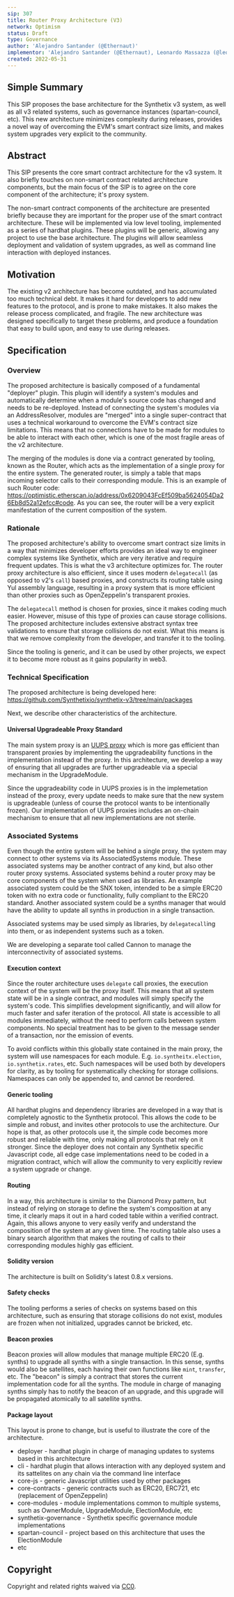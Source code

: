 ```yaml
---
sip: 307
title: Router Proxy Architecture (V3)
network: Optimism
status: Draft
type: Governance
author: 'Alejandro Santander (@Ethernaut)'
implementor: 'Alejandro Santander (@Ethernaut), Leonardo Massazza (@leomassazza), Matias Lescano (@mjlescano)'
created: 2022-05-31
---
```


<!--You can leave these HTML comments in your merged SIP and delete the visible duplicate text guides, they will not appear and may be helpful to refer to if you edit it again. This is the suggested template for new SIPs. Note that an SIP number will be assigned by an editor. When opening a pull request to submit your SIP, please use an abbreviated title in the filename, `sip-draft_title_abbrev.md`. The title should be 44 characters or less.-->

## Simple Summary

<!--"If you can't explain it simply, you don't understand it well enough." Simply describe the outcome the proposed changes intends to achieve. This should be non-technical and accessible to a casual community member.-->

This SIP proposes the base architecture for the Synthetix v3 system, as well as all v3 related systems, such as governance instances (spartan-council, etc). This new architecture minimizes complexity during releases, provides a novel way of overcoming the EVM's smart contract size limits, and makes system upgrades very explicit to the community.

## Abstract

<!--A short (~200 word) description of the proposed change, the abstract should clearly describe the proposed change. This is what *will* be done if the SIP is implemented, not *why* it should be done or *how* it will be done. If the SIP proposes deploying a new contract, write, "we propose to deploy a new contract that will do x".-->

This SIP presents the core smart contract architecture for the v3 system. It also briefly touches on non-smart contract related architecture components, but the main focus of the SIP is to agree on the core component of the architecture; it's proxy system.

The non-smart contract components of the architecture are presented briefly because they are important for the proper use of the smart contract architecture. These will be implemented via low level tooling, implemented as a series of hardhat plugins. These plugins will be generic, allowing any project to use the base architecture. The plugins will allow seamless deployment and validation of system upgrades, as well as command line interaction with deployed instances.

## Motivation

<!--This is the problem statement. This is the *why* of the SIP. It should clearly explain *why* the current state of the protocol is inadequate.  It is critical that you explain *why* the change is needed, if the SIP proposes changing how something is calculated, you must address *why* the current calculation is inaccurate or wrong. This is not the place to describe how the SIP will address the issue!-->

The existing v2 architecture has become outdated, and has accumulated too much technical debt. It makes it hard for developers to add new features to the protocol, and is prone to make mistakes. It also makes the release process complicated, and fragile. The new architecture was designed specifically to target these problems, and produce a foundation that easy to build upon, and easy to use during releases.

## Specification

<!--The specification should describe the syntax and semantics of any new feature, there are five sections
1. Overview
2. Rationale
3. Technical Specification
4. Test Cases
5. Configurable Values
-->

### Overview

<!--This is a high level overview of *how* the SIP will solve the problem. The overview should clearly describe how the new feature will be implemented.-->

The proposed architecture is basically composed of a fundamental "deployer" plugin. This plugin will identify a system's modules and automatically determine when a module's source code has changed and needs to be re-deployed. Instead of connecting the system's modules via an AddressResolver, modules are "merged" into a single super-contract that uses a technical workaround to overcome the EVM's contract size limitations. This means that no connections have to be made for modules to be able to interact with each other, which is one of the most fragile areas of the v2 architecture.

The merging of the modules is done via a contract generated by tooling, known as the Router, which acts as the implementation of a single proxy for the entire system. The generated router, is simply a table that maps incoming selector calls to their corresponding module. This is an example of such Router code: https://optimistic.etherscan.io/address/0x6209043FcEf509ba5624054Da26Eb8d52a12efcc#code. As you can see, the router will be a very explicit manifestation of the current composition of the system.

### Rationale

<!--This is where you explain the reasoning behind how you propose to solve the problem. Why did you propose to implement the change in this way, what were the considerations and trade-offs. The rationale fleshes out what motivated the design and why particular design decisions were made. It should describe alternate designs that were considered and related work. The rationale may also provide evidence of consensus within the community, and should discuss important objections or concerns raised during discussion.-->

The proposed architecture's ability to overcome smart contract size limits in a way that minimizes developer efforts provides an ideal way to engineer complex systems like Synthetix, which are very iterative and require frequent updates. This is what the v3 architecture optimizes for. The router proxy architecture is also efficient, since it uses modern `delegatecall` (as opposed to v2's `call`) based proxies, and constructs its routing table using Yul assembly language, resulting in a proxy system that is more efficient than other proxies such as OpenZeppelin's transparent proxies.

The `delegatecall` method is chosen for proxies, since it makes coding much easier. However, misuse of this type of proxies can cause storage collisions. The proposed architecture includes extensive abstract syntax tree validations to ensure that storage collisions do not exist. What this means is that we remove complexity from the developer, and transfer it to the tooling.

Since the tooling is generic, and it can be used by other projects, we expect it to become more robust as it gains popularity in web3.

### Technical Specification

The proposed architecture is being developed here: https://github.com/Synthetixio/synthetix-v3/tree/main/packages

Next, we describe other characteristics of the architecture.

#### Universal Upgradeable Proxy Standard

The main system proxy is an [UUPS proxy](https://eips.ethereum.org/EIPS/eip-1822) which is more gas efficient than transparent proxies by implementing the upgradeability functions in the implementation instead of the proxy. In this architecture, we develop a way of ensuring that all upgrades are further upgradeable via a special mechanism in the UpgradeModule.

Since the upgradeability code in UUPS proxies is in the implemetation instead of the proxy, every update needs to make sure that the new system is upgradeable (unless of course the protocol wants to be intentionally frozen). Our implementation of UUPS proxies includes an on-chain mechanism to ensure that all new implementations are not sterile.

### Associated Systems

Even though the entire system will be behind a single proxy, the system may connect to other systems via its AssociatedSystems module. These associated systems may be another contract of any kind, but also other router proxy systems. Associated systems behind a router proxy may be core components of the system when used as libraries. An example associated system could be the SNX token, intended to be a simple ERC20 token with no extra code or functionality, fully compliant to the ERC20 standard. Another associated system could be a synths manager that would have the ability to update all synths in production in a single transaction.

Associated systems may be used simply as libraries, by `delegatecall`ing into them, or as independent systems such as a token.

We are developing a separate tool called Cannon to manage the interconnectivity of associated systems.

#### Execution context

Since the router architecture uses `delegate` call proxies, the execution context of the system will be the proxy itself. This means that all system state will be in a single contract, and modules will simply specify the system's code. This simplifies development significantly, and will allow for much faster and safer iteration of the protocol. All state is accessible to all modules immediately, without the need to perform calls between system components. No special treatment has to be given to the message sender of a transaction, nor the emission of events.

To avoid conflicts within this globally state contained in the main proxy, the system will use namespaces for each module. E.g. `io.syntheitx.election`, `io.synthetix.rates`, etc. Such namespaces will be used both by developers for clarity, as by tooling for systematically checking for storage collisions. Namespaces can only be appended to, and cannot be reordered.

#### Generic tooling

All hardhat plugins and dependency libraries are developed in a way that is completely agnostic to the Synthetix protocol. This allows the code to be simple and robust, and invites other protocols to use the architecture. Our hope is that, as other protocols use it, the simple code becomes more robust and reliable with time, only making all protocols that rely on it stronger. Since the deployer does not contain any Synthetix specific Javascript code, all edge case implementations need to be coded in a migration contract, which will allow the community to very explicitly review a system upgrade or change.

#### Routing

In a way, this architecture is similar to the Diamond Proxy pattern, but instead of relying on storage to define the system's composition at any time, it clearly maps it out in a hard coded table within a verified contract. Again, this allows anyone to very easily verify and understand the composition of the system at any given time. The routing table also uses a binary search algorithm that makes the routing of calls to their corresponding modules highly gas efficient.

#### Solidity version

The architecture is built on Solidity's latest 0.8.x versions.

#### Safety checks

The tooling performs a series of checks on systems based on this architecture, such as ensuring that storage collisions do not exist, modules are frozen when not initialized, upgrades cannot be bricked, etc.

#### Beacon proxies

Beacon proxies will allow modules that manage multiple ERC20 (E.g. synths) to upgrade all synths with a single transaction. In this sense, synths would also be satellites, each having their own functions like `mint`, `transfer`, etc. The "beacon" is simply a contract that stores the current implementation code for all the synths. The module in charge of managing synths simply has to notify the beacon of an upgrade, and this upgrade will be propagated atomically to all satellite synths.

#### Package layout

This layout is prone to change, but is useful to illustrate the core of the architecture.

- deployer - hardhat plugin in charge of managing updates to systems based in this architecture
- cli - hardhat plugin that allows interaction with any deployed system and its sattelites on any chain via the command line interface
- core-js - generic Javascript utilities used by other packages
- core-contracts - generic contracts such as ERC20, ERC721, etc (replacement of OpenZeppelin)
- core-modules - module implementations common to multiple systems, such as OwnerModule, UpgradeModule, ElectionModule, etc
- synthetix-governance - Synthetix specific governance module implementations
- spartan-council - project based on this architecture that uses the ElectionModule
- etc

## Copyright

Copyright and related rights waived via [CC0](https://creativecommons.org/publicdomain/zero/1.0/).
